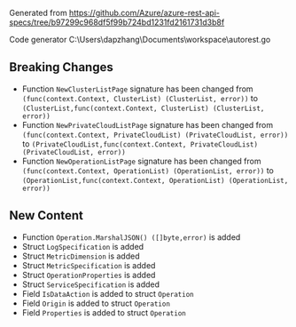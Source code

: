 
Generated from https://github.com/Azure/azure-rest-api-specs/tree/b97299c968df5f99b724bd1231fd2161731d3b8f

Code generator C:\Users\dapzhang\Documents\workspace\autorest.go

## Breaking Changes

- Function `NewClusterListPage` signature has been changed from `(func(context.Context, ClusterList) (ClusterList, error))` to `(ClusterList,func(context.Context, ClusterList) (ClusterList, error))`
- Function `NewPrivateCloudListPage` signature has been changed from `(func(context.Context, PrivateCloudList) (PrivateCloudList, error))` to `(PrivateCloudList,func(context.Context, PrivateCloudList) (PrivateCloudList, error))`
- Function `NewOperationListPage` signature has been changed from `(func(context.Context, OperationList) (OperationList, error))` to `(OperationList,func(context.Context, OperationList) (OperationList, error))`

## New Content

- Function `Operation.MarshalJSON() ([]byte,error)` is added
- Struct `LogSpecification` is added
- Struct `MetricDimension` is added
- Struct `MetricSpecification` is added
- Struct `OperationProperties` is added
- Struct `ServiceSpecification` is added
- Field `IsDataAction` is added to struct `Operation`
- Field `Origin` is added to struct `Operation`
- Field `Properties` is added to struct `Operation`

